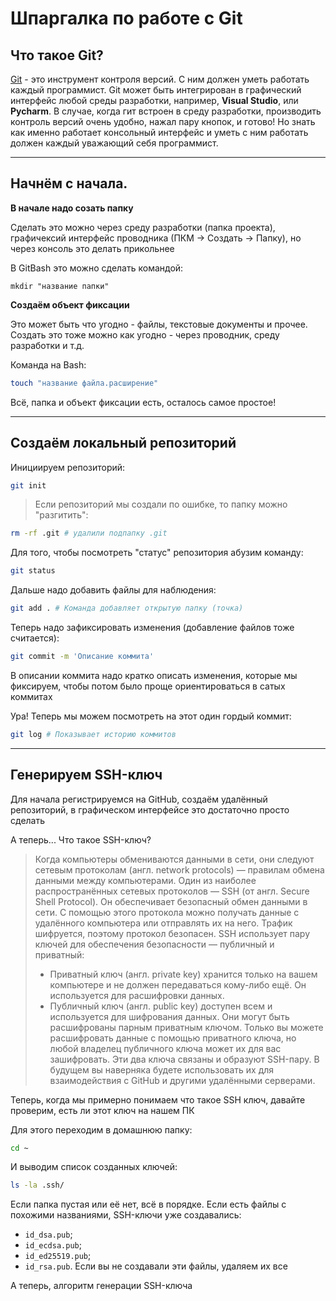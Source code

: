 # Шпаргалка по работе с Git

## Что такое Git?

[Git](https://github.com/git/git/blob/master/README.md) - это инструмент контроля версий. 
С ним должен уметь работать каждый программист.
Git может быть интегрирован в графический интерфейс любой среды разработки, например, **Visual Studio**, или **Pycharm**.
В случае, когда гит встроен в среду разработки, производить контроль версий очень удобно, нажал пару кнопок, и готово!
Но знать как именно работает консольный интерфейс и уметь с ним работать должен каждый уважающий себя программист.

----

## Начнём с начала.

**В начале надо созать папку**

Сделать это можно через среду разработки (папка проекта), графичексий интерфейс проводника (ПКМ -> Создать -> Папку), но через консоль это делать прикольнее

В GitBash это можно сделать командой:
```
mkdir "название папки"
```

**Создаём объект фиксации**

Это может быть что угодно - файлы, текстовые документы и прочее.
Создать это тоже можно как угодно - через проводник, среду разработки и т.д.

Команда на Bash:
```BASH
touch "название файла.расширение"
```

Всё, папка и объект фиксации есть, осталось самое простое!

---

## Создаём локальный репозиторий

Инициируем репозиторий:
```BASH
git init
```

> Если репозиторий мы создали по ошибке, то папку можно "разгитить":
```BASH
rm -rf .git # удалили подпапку .git 
```

Для того, чтобы посмотреть "статус" репозитория абузим команду:
```BASH
git status
```

Дальше надо добавить файлы для наблюдения:
```BASH
git add . # Команда добавляет открытую папку (точка)
```

Теперь надо зафиксировать изменения (добавление файлов тоже считается):
```BASH
git commit -m 'Описание коммита'
```
В описании коммита надо кратко описать изменения, которые мы фиксируем, чтобы потом было проще ориентироваться в сатых коммитах

Ура! Теперь мы можем посмотреть на этот один гордый коммит:
```BASH
git log # Показывает историю коммитов
```

---

## Генерируем SSH-ключ

Для начала регистрируемся на GitHub, создаём удалённый репозиторий, в графическом интерфейсе это достаточно просто сделать

А теперь... Что такое SSH-ключ?

> Когда компьютеры обмениваются данными в сети, они следуют сетевым протоколам (англ. network protocols) — правилам обмена данными между компьютерами.
> Один из наиболее распространённых сетевых протоколов — SSH (от англ. Secure Shell Protocol). Он обеспечивает безопасный обмен данными в сети. С помощью этого протокола можно получать данные с удалённого компьютера или отправлять их на него. Трафик шифруется, поэтому протокол безопасен.
> SSH использует пару ключей для обеспечения безопасности — публичный и приватный: 
> - Приватный ключ (англ. private key) хранится только на вашем компьютере и не должен передаваться кому-либо ещё. Он используется для расшифровки данных.
> - Публичный ключ (англ. public key) доступен всем и используется для шифрования данных. Они могут быть расшифрованы парным приватным ключом.
> Только вы можете расшифровать данные с помощью приватного ключа, но любой владелец публичного ключа может их для вас зашифровать. Эти два ключа связаны и образуют SSH-пару. В будущем вы наверняка будете использовать их для взаимодействия с GitHub и другими удалёнными серверами.

Теперь, когда мы примерно понимаем что такое SSH ключ, давайте проверим, есть ли этот ключ на нашем ПК

Для этого переходим в домашнюю папку:
```BASH
cd ~
```
И выводим список созданных ключей:
```BASH
ls -la .ssh/
```

Если папка пустая или её нет, всё в порядке. 
Если есть файлы с похожими названиями, SSH-ключи уже создавались:
* ```id_dsa.pub```;
* ```id_ecdsa.pub```;
* ```id_ed25519.pub```;
* ```id_rsa.pub```.
Если вы не создавали эти файлы, удаляем их все

А теперь, алгоритм генерации SSH-ключа

